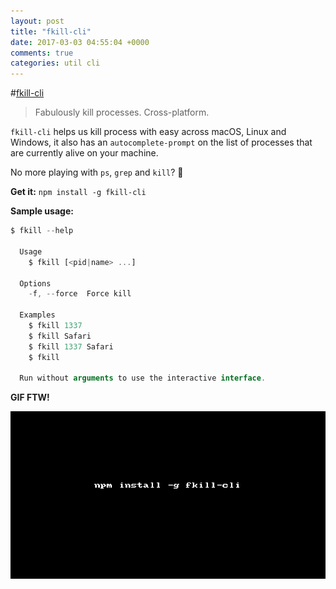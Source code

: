 ```yaml
---
layout: post
title: "fkill-cli"
date: 2017-03-03 04:55:04 +0000
comments: true
categories: util cli 
---
```


#[fkill-cli](https://www.npmjs.com/package/fkill-cli)
> Fabulously kill processes. Cross-platform.

`fkill-cli` helps us kill process with easy across macOS, Linux and Windows, it also has an `autocomplete-prompt` on the list of processes that are currently alive on your machine.

No more playing with `ps`, `grep` and `kill`? 🤔


__Get it:__ `npm install -g fkill-cli`

__Sample usage:__

```js
$ fkill --help
 
  Usage
    $ fkill [<pid|name> ...]
 
  Options
    -f, --force  Force kill
 
  Examples
    $ fkill 1337
    $ fkill Safari
    $ fkill 1337 Safari
    $ fkill
 
  Run without arguments to use the interactive interface.
```

__GIF FTW!__

![fkill-cli](/images/fkill-cli/fkill-cli.gif)



